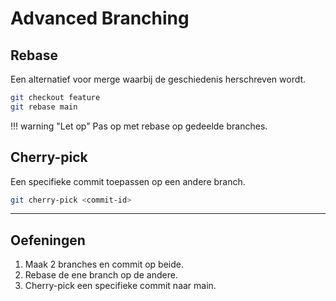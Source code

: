 # Advanced Branching

## Rebase

Een alternatief voor merge waarbij de geschiedenis herschreven wordt.
```bash
git checkout feature
git rebase main
```

!!! warning "Let op"
    Pas op met rebase op gedeelde branches.

## Cherry-pick

Een specifieke commit toepassen op een andere branch.
```bash
git cherry-pick <commit-id>
```

---

## Oefeningen

1. Maak 2 branches en commit op beide.
2. Rebase de ene branch op de andere.
3. Cherry-pick een specifieke commit naar main.
